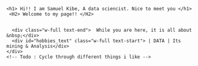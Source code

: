
 <!-- Me section -->
 <section class="container">

<div class="me text-center flex">
    
    <h1> Hi!! I am Samuel Kibe, A data sciencist. Nice to meet you </h1>
     <H2> Welcome to my page!! </H2>


      <div class="w-full text-end">  While you are here, it is all about &nbsp;</div>
      <div id="hobbies_text" class="w-full text-start"> | DATA | Its mining & Analysis</div>
    </div>
    <!-- Todo : Cycle through different things i like -->
  </section>
